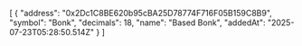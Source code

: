 [
  {
    "address": "0x2Dc1C8BE620b95cBA25D78774F716F05B159C8B9",
    "symbol": "Bonk",
    "decimals": 18,
    "name": "Based Bonk",
    "addedAt": "2025-07-23T05:28:50.514Z"
  }
]